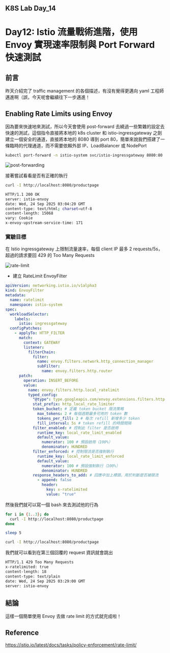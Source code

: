 ## K8S Lab Day_14

# Day12: Istio 流量戰術進階，使用 Envoy 實現速率限制與 Port Forward 快速測試

## 前言

昨天介紹完了 traffic management 的各個描述，有沒有覺得更邁向 yaml 工程師邁進啊（誤，今天呢會繼續往下一步邁進！

## Enabling Rate Limits using Envoy

因為要來快速地來測試，所以今天會使用 post-forward 去繞過一些繁雜的設定去快速的測試，這個指令直接將本地的 k8s cluster 和 istio-ingressgateway 之劍建立一個安全的通道，直接將本地的 8080 導到 port 80，簡單來說我們搭建了一條臨時的代理通道，而不需要依賴外部 IP、LoadBalancer 或 NodePort

```bash
kubectl port-forward -n istio-system svc/istio-ingressgateway 8080:80
```

![post-forwarding](https://github.com/user-attachments/assets/94bdd4e6-798b-4d25-8c46-6078bb0d79a9)

接著嘗試看看是否有正確的執行

```bash
curl -I http://localhost:8080/productpage
```

```bash
HTTP/1.1 200 OK
server: istio-envoy
date: Wed, 24 Sep 2025 03:04:20 GMT
content-type: text/html; charset=utf-8
content-length: 15068
vary: Cookie
x-envoy-upstream-service-time: 171
```

### 實驗目標

在 Istio ingressgateway 上限制流量速率，每個 client IP 最多 2 requests/5s，超過的請求要回 429 的 Too Many Requests

![rate-limit](https://github.com/user-attachments/assets/f4ac7393-36ea-424c-a4ca-8bb6ce6bb687)


- 建立 RateLimit EnvoyFilter

```yaml
apiVersion: networking.istio.io/v1alpha3
kind: EnvoyFilter
metadata:
  name: ratelimit
  namespace: istio-system
spec:
  workloadSelector:
    labels:
      istio: ingressgateway
  configPatches:
    - applyTo: HTTP_FILTER
      match:
        context: GATEWAY
        listener:
          filterChain:
            filter:
              name: envoy.filters.network.http_connection_manager
              subFilter:
                name: envoy.filters.http.router
      patch:
        operation: INSERT_BEFORE
        value:
          name: envoy.filters.http.local_ratelimit
          typed_config:
            "@type": type.googleapis.com/envoy.extensions.filters.http.local_ratelimit.v3.LocalRateLimit
            stat_prefix: http_local_rate_limiter
            token_bucket: # 定義 token bucket 限流策略
              max_tokens: 2 # 每個週期最多可用的 token 數
              tokens_per_fill: 2 # 每次 refill 新增多少 token
              fill_interval: 5s # token refill 的時間間隔
            filter_enabled: # 控制此 filter 是否啟用
              runtime_key: local_rate_limit_enabled
              default_value:
                numerator: 100 # 預設啟用（100%）
                denominator: HUNDRED
            filter_enforced: # 控制限流是否強制執行
              runtime_key: local_rate_limit_enforced
              default_value:
                numerator: 100 # 預設強制執行（100%）
                denominator: HUNDRED
            response_headers_to_add: # 回應中加上標頭，用於判斷是否被限流
              - append: false
                header:
                  key: x-ratelimited
                  value: "true"
```

然後我們就可以寫一個 bash 來去測試他的行為

```bash
for i in {1..3}; do
  curl -I http://localhost:8080/productpage
done

sleep 5

curl -I http://localhost:8080/productpage
```

我們就可以看到在第三個回覆的 request 資訊就會跳出

```bash
HTTP/1.1 429 Too Many Requests
x-ratelimited: true
content-length: 18
content-type: text/plain
date: Wed, 24 Sep 2025 03:29:00 GMT
server: istio-envoy
```

## 結論

這樣一個簡單使用 Envoy 去做 rate limit 的方式就完成啦！

## Reference

https://istio.io/latest/docs/tasks/policy-enforcement/rate-limit/
